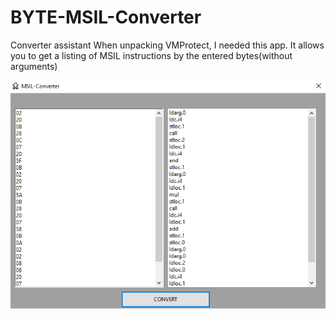 # BYTE-MSIL-Converter
Converter assistant
When unpacking VMProtect, I needed this app. It allows you to get a listing of MSIL instructions by the entered bytes(without arguments)

![Image of Yaktocat](https://github.com/DarkBullNull/BYTE-MSIL-Converter/blob/master/Preview.png)
